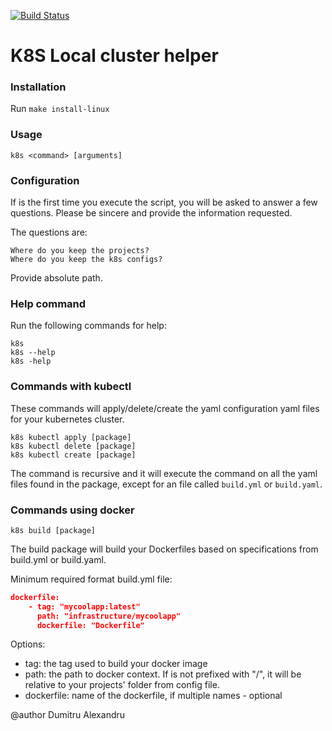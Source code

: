 [![Build Status](https://travis-ci.org/pathristikon/k8s-applier.svg?branch=master)](https://travis-ci.org/pathristikon/k8s-applier)

# K8S Local cluster helper

### Installation

Run `make install-linux`

### Usage

`k8s <command> [arguments]`

### Configuration

If is the first time you execute the script, you will be asked to answer a few questions.
Please be sincere and provide the information requested.

The questions are:
    
    Where do you keep the projects?
    Where do you keep the k8s configs?

Provide absolute path.

### Help command

Run the following commands for help:

    k8s
    k8s --help
    k8s -help

### Commands with kubectl

These commands will apply/delete/create the yaml configuration yaml files for your
kubernetes cluster.

    k8s kubectl apply [package]
    k8s kubectl delete [package]
    k8s kubectl create [package]

The command is recursive and it will execute the command on all the yaml files found in
the package, except for an file called `build.yml` or `build.yaml`.

### Commands using docker
    k8s build [package]

The build package will build your Dockerfiles based on specifications from build.yml or build.yaml.

Minimum required format build.yml file:

```json
dockerfile:
    - tag: "mycoolapp:latest"
      path: "infrastructure/mycoolapp"
      dockerfile: "Dockerfile"
```

Options:
- tag: the tag used to build your docker image
- path: the path to docker context. If is not prefixed with "/", it will be relative to
your projects' folder from config file.
- dockerfile: name of the dockerfile, if multiple names - optional

@author Dumitru Alexandru